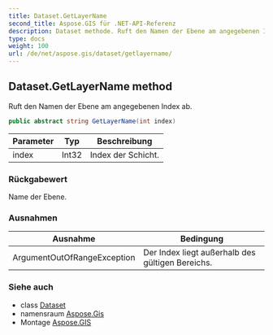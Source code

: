 ```yaml
---
title: Dataset.GetLayerName
second_title: Aspose.GIS für .NET-API-Referenz
description: Dataset methode. Ruft den Namen der Ebene am angegebenen Index ab.
type: docs
weight: 100
url: /de/net/aspose.gis/dataset/getlayername/
---
```

## Dataset.GetLayerName method

Ruft den Namen der Ebene am angegebenen Index ab.

```csharp
public abstract string GetLayerName(int index)
```

| Parameter | Typ | Beschreibung |
| --- | --- | --- |
| index | Int32 | Index der Schicht. |

### Rückgabewert

Name der Ebene.

### Ausnahmen

| Ausnahme | Bedingung |
| --- | --- |
| ArgumentOutOfRangeException | Der Index liegt außerhalb des gültigen Bereichs. |

### Siehe auch

* class [Dataset](../)
* namensraum [Aspose.Gis](../../dataset/)
* Montage [Aspose.GIS](../../../)


